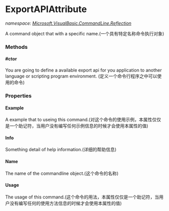 ﻿
# ExportAPIAttribute
_namespace: [Microsoft.VisualBasic.CommandLine.Reflection](N-Microsoft.VisualBasic.CommandLine.Reflection.md)_

A command object that with a specific name.(一个具有特定名称命令执行对象)

### Methods

#### #ctor
You are going to define a available export api for you application to another language or scripting program environment.
 (定义一个命令行程序之中可以使用的命令)


### Properties

#### Example
A example that to useing this command.(对这个命令的使用示例，本属性仅仅是一个助记符，当用户没有编写任何示例信息的时候才会使用本属性的值)
#### Info
Something detail of help information.(详细的帮助信息)
#### Name
The name of the commandline object.(这个命令的名称)
#### Usage
The usage of this command.(这个命令的用法，本属性仅仅是一个助记符，当用户没有编写任何的使用方法信息的时候才会使用本属性的值)

